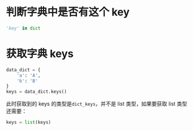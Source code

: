 # 判断字典中是否有这个 key
```python
'key' in dict
```

# 获取字典 keys

```python
data_dict = {
    'a': 'A',
    'b': 'B'
}
keys = data_dict.keys()
```

此时获取到的 keys 的类型是`dict_keys`，并不是 list 类型，如果要获取 list 类型还需要：

```python
keys = list(keys)
```

